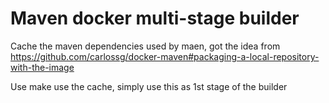 # Maven docker multi-stage builder

Cache the maven dependencies used by maen, got the idea from  https://github.com/carlossg/docker-maven#packaging-a-local-repository-with-the-image

Use make use the cache, simply use this as 1st stage of the builder


